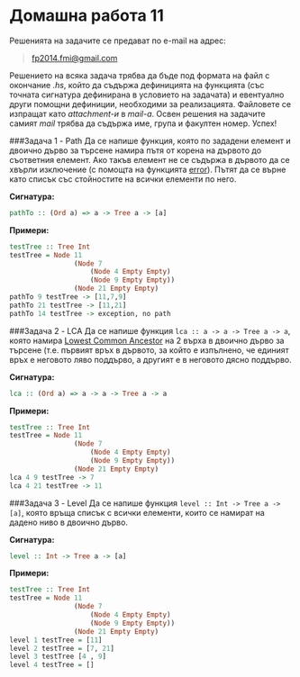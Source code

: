 Домашна работа 11
=========

Решенията на задачите се предават по e-mail на адрес:

>fp2014.fmi@gmail.com

Решението на всяка задача трябва да бъде под формата на файл с окончание *.hs*, който да съдържа дефиницията на функцията (със точната сигнатура дефинирана в условието на задачата) и евентуално други помощни дефиниции, необходими за реализацията. Файловете се изпращат като *attachment-и* в *mail-a*. Освен решения на задачите самият *mail* трябва да съдържа име, група и факултен номер. Успех!

###Задача 1 - Path
Да се напише функция, която по зададени елемент и двоично дърво за търсене намира пътя от корена на дървото до съответния елемент. Ако такъв елемент не се съдържа в дървото да се хвърли изключение (с помощта на функцията [error](http://hackage.haskell.org/package/base-4.7.0.2/docs/Prelude.html#v:error)). Пътят да се върне като списък със стойностите на всички елементи по него.

**Сигнатура:**

```haskell
pathTo :: (Ord a) => a -> Tree a -> [a]
```

**Примери:**

```haskell
testTree :: Tree Int
testTree = Node 11
                (Node 7
                    (Node 4 Empty Empty)
                    (Node 9 Empty Empty))
                (Node 21 Empty Empty)
pathTo 9 testTree -> [11,7,9]
pathTo 21 testTree -> [11,21]
pathTo 14 testTree -> exception, no path
```

###Задача 2 - LCA
Да се напише функция `lca :: a -> a -> Tree a -> a`, която намира [Lowest Common Ancestor](http://en.wikipedia.org/wiki/Lowest_common_ancestor) на 2 върха в двоично дърво за търсене (т.е. първият връх в дървото, за който е изпълнено, че единият връх е неговото ляво поддърво, а другият е в неговото дясно поддърво.

**Сигнатура:**

```haskell
lca :: (Ord a) => a -> a -> Tree a -> a
```

**Примери:**

```haskell
testTree :: Tree Int
testTree = Node 11
                (Node 7
                    (Node 4 Empty Empty)
                    (Node 9 Empty Empty))
                (Node 21 Empty Empty)
lca 4 9 testTree -> 7
lca 4 21 testTree -> 11
```

###Задача 3 - Level
Да се напише функция `level :: Int -> Tree a -> [a]`, която връща списък с всички елементи, които се намират на дадено ниво в двоично дърво.

**Сигнатура:**

```haskell
level :: Int -> Tree a -> [a]
```

**Примери:**

```haskell
testTree :: Tree Int
testTree = Node 11
                (Node 7
                    (Node 4 Empty Empty)
                    (Node 9 Empty Empty))
                (Node 21 Empty Empty)
level 1 testTree = [11]
level 2 testTree = [7, 21]
level 3 testTree [4 , 9]
level 4 testTree = []
```
